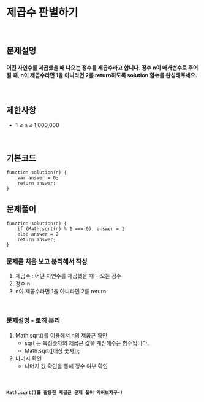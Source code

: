 # 제곱수 판별하기
<br>

## 문제설명
#### 어떤 자연수를 제곱했을 때 나오는 정수를 제곱수라고 합니다. 정수 n이 매개변수로 주어질 때, n이 제곱수라면 1을 아니라면 2를 return하도록 solution 함수를 완성해주세요.



<br>

## 제한사항
* 1 ≤ n ≤ 1,000,000


<br>

## 기본코드
```
function solution(n) {
    var answer = 0;
    return answer;
}
```


## 문제풀이
```
function solution(n) {
    if (Math.sqrt(n) % 1 === 0)  answer = 1
    else answer = 2
    return answer;
}
```
### 문제를 처음 보고 분리해서 작성
1. 제곱수 : 어떤 자연수를 제곱했을 때 나오는 정수
2. 정수 n
3. n이 제곱수라면 1을 아니라면 2를 return

<br>

### 문제설명 - 로직 분리
1. Math.sqrt()를 이용해서 n의 제곱근 확인
   - sqrt 는 특정숫자의 제곱근 값을 계산해주는 함수입니다.
   - Math.sqrt([대상 숫자]);
2. 나머지 확인
   - 나머지 값 확인을 통해 정수 여부 확인


<br>

#### `Math.sqrt()를 활용한 제곱근 문제 풀이 익혀보자구~!`

